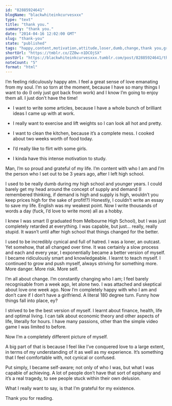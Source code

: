 ```yaml
---
id: "82885924641"
blogName: "blackwhiteinkcurvesxxx"
type: "text"
title: "thank you."
summary: "thank you."
date: "2014-04-16 12:02:00 GMT"
slug: "thank-you"
state: "published"
tags: "happy,content,motivation,attitude,loser,dumb,change,thank you,gratitude"
shortUrl: "https://tmblr.co/ZZ0w-n1DCOjSX"
postUrl: "https://blackwhiteinkcurvesxxx.tumblr.com/post/82885924641/thank-you"
noteCount: "5"
format: "html"
---
```


I’m feeling ridiculously happy atm. I feel a great sense of love emanating from my soul. I’m so torn at the moment, because I have so many things I want to do (I only just got back from work) and I know I’m going to enjoy them all. I just don’t have the time!

- I want to write some articles, because I have a whole bunch of brilliant ideas I came up with at work.

- I really want to exercise and lift weights so I can look all hot and pretty.

- I want to clean the kitchen, because it’s a complete mess. I cooked about two weeks worth of food today.

- I’d really like to flirt with some girls.

- I kinda have this intense motivation to study.

Man, I’m so proud and grateful of my life. I’m content with who I am and I’m the person who I set out to be 3 years ago, after I left high school.

I used to be really dumb during my high school and younger years. I could barely get my head around the concept of supply and demand (I remembered thinking, if demand is high and supply is high, wouldn’t you keep prices high for the sake of profit!?) Honestly, I couldn’t write an essay to save my life. English was my weakest point. Now I write thousands of words a day (fuck, I’d love to write more) all as a hobby.

I knew I was smart (I graduated from Melbourne High School), but I was just completely retarded at everything. I was capable, but just… really, really stupid. It wasn’t until after high school that things changed for the better.

I used to be incredibly cynical and full of hatred. I was a loner, an outcast. Yet somehow, that all changed over time. It was certainly a slow process and each and every year, I exponentially became a better version of myself. I became ridiculously smart and knowledgeable. I learnt to teach myself. I continued to grow and push myself, always striving for something more. More danger. More risk. More self.

I’m all about change. I’m constantly changing who I am; I feel barely recognisable from a week ago, let alone two. I was attached and skeptical about love one week ago. Now I’m completely happy with who I am and don’t care if I don’t have a girlfriend. A literal 180 degree turn. Funny how things fall into place, ey?

I strived to be the best version of myself. I learnt about finance, health, life and optimal living. I can talk about economic theory and other aspects of life, literally for hours. I have many passions, other than the simple video game I was limited to before.

Now I’m a completely different picture of myself.

A big part of that is because I feel like I’ve conquered love to a large extent, in terms of my understanding of it as well as my experience. It’s something that I feel comfortable with, not cynical or confused.

Put simply, I became self-aware; not only of who I was, but what I was capable of achieving. A lot of people don’t have that sort of epiphany and it’s a real tragedy, to see people stuck within their own delusion.

What I really want to say, is that I’m grateful for my existence.

Thank you for reading.